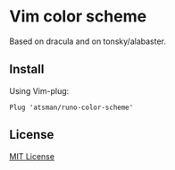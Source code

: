 # Vim color scheme

Based on dracula and on tonsky/alabaster.

## Install

Using Vim-plug:

```
Plug 'atsman/runo-color-scheme'
```

## License

[MIT License](./LICENSE)
